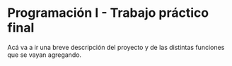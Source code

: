 # Programación I - Trabajo práctico final

Acá va a ir una breve descripción del proyecto y de las distintas funciones que se vayan agregando.
